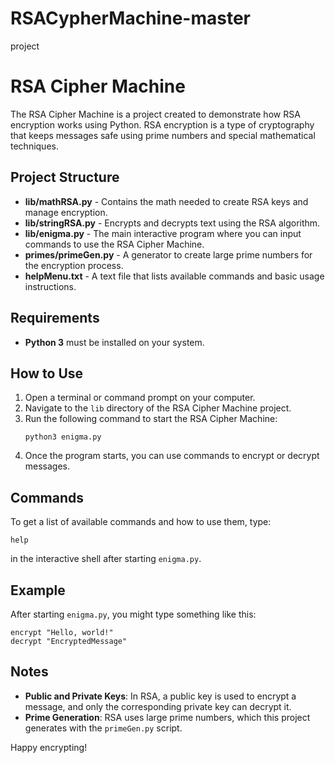 # RSACypherMachine-master
project

# RSA Cipher Machine

The RSA Cipher Machine is a project created to demonstrate how RSA encryption works using Python. RSA encryption is a type of cryptography that keeps messages safe using prime numbers and special mathematical techniques.

## Project Structure

- **lib/mathRSA.py** - Contains the math needed to create RSA keys and manage encryption.
- **lib/stringRSA.py** - Encrypts and decrypts text using the RSA algorithm.
- **lib/enigma.py** - The main interactive program where you can input commands to use the RSA Cipher Machine.
- **primes/primeGen.py** - A generator to create large prime numbers for the encryption process.
- **helpMenu.txt** - A text file that lists available commands and basic usage instructions.

## Requirements
- **Python 3** must be installed on your system.

## How to Use
1. Open a terminal or command prompt on your computer.
2. Navigate to the `lib` directory of the RSA Cipher Machine project.
3. Run the following command to start the RSA Cipher Machine:
   ```
   python3 enigma.py
   ```
4. Once the program starts, you can use commands to encrypt or decrypt messages.

## Commands
To get a list of available commands and how to use them, type:
```
help
```
in the interactive shell after starting `enigma.py`.

## Example
After starting `enigma.py`, you might type something like this:
```
encrypt "Hello, world!"
decrypt "EncryptedMessage"
```

## Notes
- **Public and Private Keys**: In RSA, a public key is used to encrypt a message, and only the corresponding private key can decrypt it.
- **Prime Generation**: RSA uses large prime numbers, which this project generates with the `primeGen.py` script.

Happy encrypting!
